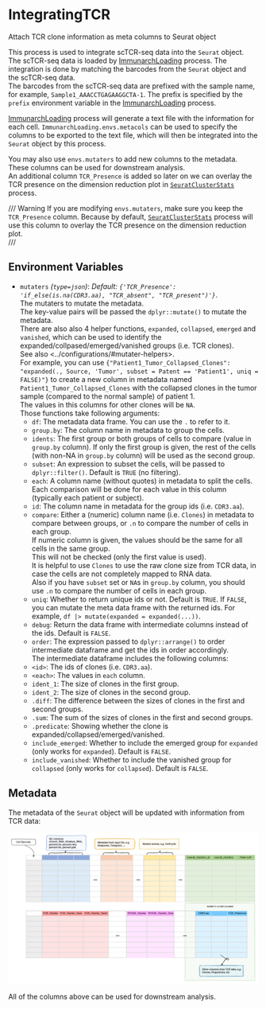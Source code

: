 # IntegratingTCR

Attach TCR clone information as meta columns to Seurat object

This process is used to integrate scTCR-seq data into the `Seurat` object.<br />
The scTCR-seq data is loaded by [ImmunarchLoading](./ImmunarchLoading.md)
process. The integration is done by matching the barcodes from the `Seurat`
object and the scTCR-seq data.<br />
The barcodes from the scTCR-seq data are prefixed with the sample name,
for example, `Sample1_AAACCTGAGAAGGCTA-1`. The prefix is specified by the
`prefix` environment variable in the [ImmunarchLoading](./ImmunarchLoading.md)
process.<br />

[ImmunarchLoading](./ImmunarchLoading.md) process will generate a text file
with the information for each cell. `ImmunarchLoading.envs.metacols` can be
used to specify the columns to be exported to the text file, which will then be
integrated into the `Seurat` object by this process.<br />

You may also use `envs.mutaters` to add new columns to the metadata.<br />
These columns can be used for downstream analysis.<br />
An additional column `TCR_Presence` is added so later on we can overlay the
TCR presence on the dimension reduction plot in
[`SeuratClusterStats`](./SeuratClusterStats.md) process.<br />

/// Warning
If you are modifying `envs.mutaters`, make sure you keep the `TCR_Presence`
column. Because by default, [`SeuratClusterStats`](./SeuratClusterStats.md)
process will use this column to overlay the TCR presence on the dimension
reduction plot.<br />
///


## Environment Variables

- `mutaters` *(`type=json`)*: *Default: `{'TCR_Presence': 'if_else(is.na(CDR3.aa), "TCR_absent", "TCR_present")'}`*. <br />
    The mutaters to mutate the metadata.<br />
    The key-value pairs will be passed the `dplyr::mutate()` to mutate the metadata.<br />
    There are also also 4 helper functions, `expanded`, `collapsed`, `emerged` and `vanished`,
    which can be used to identify the expanded/collpased/emerged/vanished groups (i.e. TCR clones).<br />
    See also <../configurations/#mutater-helpers>.<br />
    For example, you can use
    `{"Patient1_Tumor_Collapsed_Clones": "expanded(., Source, 'Tumor', subset = Patent == 'Patient1', uniq = FALSE)"}`
    to create a new column in metadata named `Patient1_Tumor_Collapsed_Clones`
    with the collapsed clones in the tumor sample (compared to the normal sample) of patient 1.<br />
    The values in this columns for other clones will be `NA`.<br />
    Those functions take following arguments:<br />
    * `df`: The metadata data frame. You can use the `.` to refer to it.<br />
    * `group.by`: The column name in metadata to group the cells.<br />
    * `idents`: The first group or both groups of cells to compare (value in `group.by` column). If only the first group is given, the rest of the cells (with non-NA in `group.by` column) will be used as the second group.<br />
    * `subset`: An expression to subset the cells, will be passed to `dplyr::filter()`. Default is `TRUE` (no filtering).<br />
    * `each`: A column name (without quotes) in metadata to split the cells.<br />
    Each comparison will be done for each value in this column (typically each patient or subject).<br />
    * `id`: The column name in metadata for the group ids (i.e. `CDR3.aa`).<br />
    * `compare`: Either a (numeric) column name (i.e. `Clones`) in metadata to compare between groups, or `.n` to compare the number of cells in each group.<br />
    If numeric column is given, the values should be the same for all cells in the same group.<br />
    This will not be checked (only the first value is used).<br />
    It is helpful to use `Clones` to use the raw clone size from TCR data, in case the cells are not completely mapped to RNA data.<br />
    Also if you have `subset` set or `NA`s in `group.by` column, you should use `.n` to compare the number of cells in each group.<br />
    * `uniq`: Whether to return unique ids or not. Default is `TRUE`. If `FALSE`, you can mutate the meta data frame with the returned ids. For example, `df |> mutate(expanded = expanded(...))`.<br />
    * `debug`: Return the data frame with intermediate columns instead of the ids. Default is `FALSE`.<br />
    * `order`: The expression passed to `dplyr::arrange()` to order intermediate dataframe and get the ids in order accordingly.<br />
    The intermediate dataframe includes the following columns:<br />
    * `<id>`: The ids of clones (i.e. `CDR3.aa`).<br />
    * `<each>`: The values in `each` column.<br />
    * `ident_1`: The size of clones in the first group.<br />
    * `ident_2`: The size of clones in the second group.<br />
    * `.diff`: The difference between the sizes of clones in the first and second groups.<br />
    * `.sum`: The sum of the sizes of clones in the first and second groups.<br />
    * `.predicate`: Showing whether the clone is expanded/collapsed/emerged/vanished.<br />
    * `include_emerged`: Whether to include the emerged group for `expanded` (only works for `expanded`). Default is `FALSE`.<br />
    * `include_vanished`: Whether to include the vanished group for `collapsed` (only works for `collapsed`). Default is `FALSE`.<br />

## Metadata

The metadata of the `Seurat` object will be updated with information from
TCR data:<br />

![IntegratingTCR-metadata](../processes/images/IntegratingTCR-metadata.png)

All of the columns above can be used for downstream analysis.<br />

